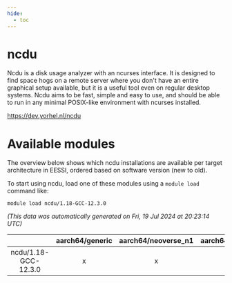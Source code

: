 ```yaml
---
hide:
  - toc
---
```


ncdu
====


Ncdu is a disk usage analyzer with an ncurses interface. It is designed to find space hogs on a remote server where you don't have an entire graphical setup available, but it is a useful tool even on regular desktop systems. Ncdu aims to be fast, simple and easy to use, and should be able to run in any minimal POSIX-like environment with ncurses installed.

https://dev.yorhel.nl/ncdu
# Available modules


The overview below shows which ncdu installations are available per target architecture in EESSI, ordered based on software version (new to old).

To start using ncdu, load one of these modules using a `module load` command like:

```shell
module load ncdu/1.18-GCC-12.3.0
```

*(This data was automatically generated on Fri, 19 Jul 2024 at 20:23:14 UTC)*  

| |aarch64/generic|aarch64/neoverse_n1|aarch64/neoverse_v1|x86_64/generic|x86_64/amd/zen2|x86_64/amd/zen3|x86_64/intel/haswell|x86_64/intel/skylake_avx512|
| :---: | :---: | :---: | :---: | :---: | :---: | :---: | :---: | :---: |
|ncdu/1.18-GCC-12.3.0|x|x|x|x|x|x|x|x|
